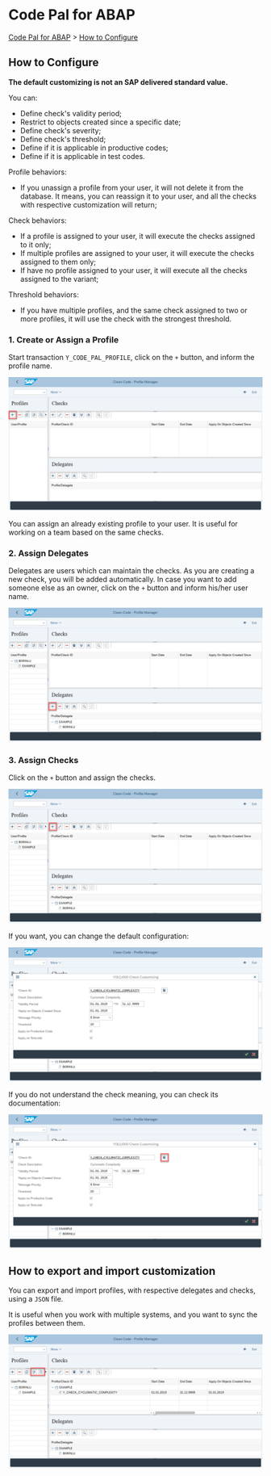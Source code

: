 # Code Pal for ABAP

[Code Pal for ABAP](../README.md) > [How to Configure](how-to-configure.md)

## How to Configure

**The default customizing is not an SAP delivered standard value.**  

You can:

* Define check's validity period;
* Restrict to objects created since a specific date;
* Define check's severity;
* Define check's threshold;
* Define if it is applicable in productive codes;
* Define if it is applicable in test codes.

Profile behaviors:

* If you unassign a profile from your user, it will not delete it from the database. It means, you can reassign it to your user, and all the checks with respective customization will return;

Check behaviors:

* If a profile is assigned to your user, it will execute the checks assigned to it only;
* If multiple profiles are assigned to your user, it will execute the checks assigned to them only;
* If have no profile assigned to your user, it will execute all the checks assigned to the variant;

Threshold behaviors:

* If you have multiple profiles, and the same check assigned to two or more profiles, it will use the check with the strongest threshold.
  
### 1. Create or Assign a Profile

Start transaction `Y_CODE_PAL_PROFILE`, click on the `+` button, and inform the profile name.

![create a profile](imgs/create-profile.png)

You can assign an already existing profile to your user. It is useful for working on a team based on the same checks.

### 2. Assign Delegates

Delegates are users which can maintain the checks. As you are creating a new check, you will be added automatically. In case you want to add someone else as an owner, click on the `+` button and inform his/her user name.

![assign delegate](imgs/assign-delegate.png)

### 3. Assign Checks

Click on the `+` button and assign the checks.

![assign check](imgs/assign-check.png)

If you want, you can change the default configuration:

![customize check](imgs/customize-check.png)

If you do not understand the check meaning, you can check its documentation:

![check documentation](imgs/check-documentation.png)

## How to export and import customization

You can export and import profiles, with respective delegates and checks, using a `JSON` file.

It is useful when you work with multiple systems, and you want to sync the profiles between them.

![import and export feature](imgs/import-export-feature.png)
